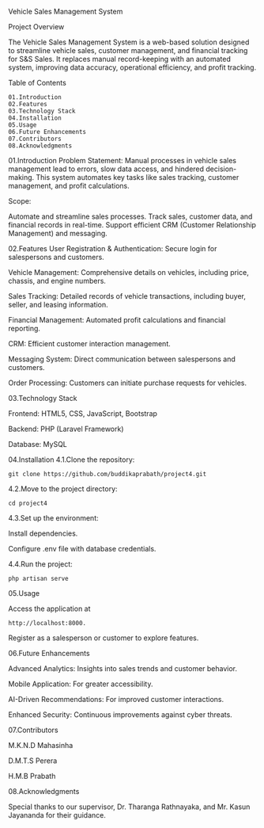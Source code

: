 Vehicle Sales Management System

Project Overview

The Vehicle Sales Management System is a web-based solution designed to streamline vehicle sales, customer management, and financial tracking for S&S Sales. It replaces manual record-keeping with an automated system, improving data accuracy, operational efficiency, and profit tracking.

Table of Contents

    01.Introduction
    02.Features
    03.Technology Stack
    04.Installation
    05.Usage
    06.Future Enhancements
    07.Contributors
    08.Acknowledgments

01.Introduction
Problem Statement:
    Manual processes in vehicle sales management lead to errors, slow data access, and hindered decision-making. This system automates key tasks like sales tracking, customer management, and profit calculations.

Scope:

Automate and streamline sales processes.
Track sales, customer data, and financial records in real-time.
Support efficient CRM (Customer Relationship Management) and messaging.

02.Features
User Registration & Authentication: Secure login for salespersons and customers.

Vehicle Management: Comprehensive details on vehicles, including price, chassis, and engine numbers.

Sales Tracking: Detailed records of vehicle transactions, including buyer, seller, and leasing information.

Financial Management: Automated profit calculations and financial reporting.

CRM: Efficient customer interaction management.

Messaging System: Direct communication between salespersons and customers.

Order Processing: Customers can initiate purchase requests for vehicles.

03.Technology Stack

Frontend: HTML5, CSS, JavaScript, Bootstrap

Backend: PHP (Laravel Framework)

Database: MySQL

04.Installation
4.1.Clone the repository:

    git clone https://github.com/buddikaprabath/project4.git
    
4.2.Move to the project directory:
    
    cd project4
4.3.Set up the environment:

Install dependencies.

Configure .env file with database credentials.

4.4.Run the project:

    php artisan serve

05.Usage

Access the application at 
    
    http://localhost:8000.
Register as a salesperson or customer to explore features.

06.Future Enhancements

Advanced Analytics: Insights into sales trends and customer behavior.

Mobile Application: For greater accessibility.

AI-Driven Recommendations: For improved customer interactions.

Enhanced Security: Continuous improvements against cyber threats.

07.Contributors

M.K.N.D Mahasinha

D.M.T.S Perera

H.M.B Prabath

08.Acknowledgments

Special thanks to our supervisor, Dr. Tharanga Rathnayaka, and Mr. Kasun Jayananda for their guidance.

